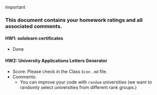 > [!IMPORTANT]
>
> ### **This document contains your homework ratings and all associated comments.**



#### HW1: sololearn certificates


- Done

#### HW2: University Applications Letters Generator
- Score: Please check in the Class `Econ` `.md` file.
- Comments:
  -  You can improve your code with `random` universities (we want to randomly select universities from different rank groups.)
